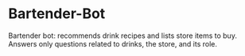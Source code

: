 # Bartender-Bot
Bartender bot: recommends drink recipes and lists store items to buy. Answers only questions related to drinks, the store, and its role.
